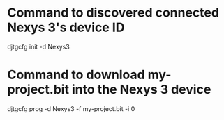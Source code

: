 # Command to discovered connected Nexys 3's device ID

djtgcfg init -d Nexys3

# Command to download my-project.bit into the Nexys 3 device

djtgcfg prog -d Nexys3 -f my-project.bit -i 0

